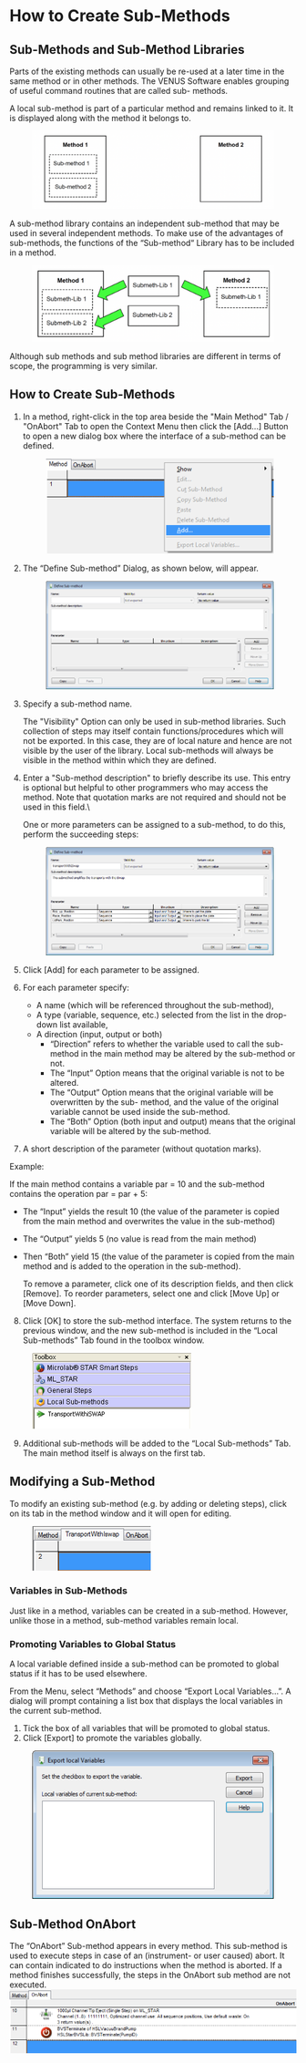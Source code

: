# How to Create Sub-Methods‌

## Sub-Methods and Sub-Method Libraries‌

Parts of the existing methods can usually be re-used at a later time in the same method or in other methods. The VENUS Software enables grouping of useful command routines that are called sub- methods.

A local sub-method is part of a particular method and remains linked to it. It is displayed along with the method it belongs to.

<figure><img src="../.gitbook/assets/image (80) (1) (1).png" alt=""><figcaption></figcaption></figure>

A sub-method library contains an independent sub-method that may be used in several independent methods. To make use of the advantages of sub-methods, the functions of the “Sub-method“ Library has to be included in a method.

<figure><img src="../.gitbook/assets/image (81) (1) (1).png" alt=""><figcaption></figcaption></figure>

Although sub methods and sub method libraries are different in terms of scope, the programming is very similar.

## ‌How to Create Sub-Methods‌

1.  In a method, right-click in the top area beside the "Main Method" Tab / "OnAbort" Tab to open the Context Menu then click the \[Add...] Button to open a new dialog box where the interface of a sub-method can be defined.

    <figure><img src="../.gitbook/assets/image (82) (1) (1).png" alt=""><figcaption></figcaption></figure>
2.  The “Define Sub-method” Dialog, as shown below, will appear.



    <figure><img src="../.gitbook/assets/image (83) (1) (1).png" alt=""><figcaption></figcaption></figure>
3.  Specify a sub-method name.

    The "Visibility" Option can only be used in sub-method libraries. Such collection of steps may itself contain functions/procedures which will not be exported. In this case, they are of local nature and hence are not visible by the user of the library. Local sub-methods will always be visible in the method within which they are defined.
4.  Enter a "Sub-method description" to briefly describe its use. This entry is optional but helpful to other programmers who may access the method. Note that quotation marks are not required and should not be used in this field.\


    One or more parameters can be assigned to a sub-method, to do this, perform the succeeding steps:

    <figure><img src="../.gitbook/assets/image (85) (1) (1).png" alt=""><figcaption></figcaption></figure>
5. Click \[Add] for each parameter to be assigned.
6. For each parameter specify:
   * A name (which will be referenced throughout the sub-method),
   * A type (variable, sequence, etc.) selected from the list in the drop-down list available,
   * A direction (input, output or both)
     * “Direction” refers to whether the variable used to call the sub-method in the main method may be altered by the sub-method or not.
     * The “Input” Option means that the original variable is not to be altered.
     * The “Output” Option means that the original variable will be overwritten by the sub- method, and the value of the original variable cannot be used inside the sub-method.
     * The “Both” Option (both input and output) means that the original variable will be altered by the sub-method.
7.  A short description of the parameter (without quotation marks).



Example:

If the main method contains a variable par = 10 and the sub-method contains the operation par = par + 5:

* The “Input” yields the result 10 (the value of the parameter is copied from the main method and overwrites the value in the sub-method)
* The “Output” yields 5 (no value is read from the main method)
*   Then “Both” yield 15 (the value of the parameter is copied from the main method and is added to the operation in the sub-method).

    To remove a parameter, click one of its description fields, and then click \[Remove]. To reorder parameters, select one and click \[Move Up] or \[Move Down].

8. Click \[OK] to store the sub-method interface. The system returns to the previous window, and the new sub-method is included in the “Local Sub-methods” Tab found in the toolbox window.

<figure><img src="../.gitbook/assets/image (86) (1) (1).png" alt=""><figcaption></figcaption></figure>

9. Additional sub-methods will be added to the “Local Sub-methods” Tab. The main method itself is always on the first tab.

## Modifying a Sub-Method

To modify an existing sub-method (e.g. by adding or deleting steps), click on its tab in the method window and it will open for editing.

<figure><img src="../.gitbook/assets/image (87) (1) (1).png" alt=""><figcaption></figcaption></figure>

### Variables in Sub-Methods

Just like in a method, variables can be created in a sub-method. However, unlike those in a method, sub-method variables remain local.

### Promoting Variables to Global Status

A local variable defined inside a sub-method can be promoted to global status if it has to be used elsewhere.

From the Menu, select “Methods” and choose “Export Local Variables…”. A dialog will prompt containing a list box that displays the local variables in the current sub-method.

1. Tick the box of all variables that will be promoted to global status.
2. Click \[Export] to promote the variables globally.

<figure><img src="../.gitbook/assets/image (88) (1) (1).png" alt=""><figcaption></figcaption></figure>

## ‌Sub-Method OnAbort‌

The “OnAbort” Sub-method appears in every method. This sub-method is used to execute steps in case of an (instrument- or user caused) abort. It can contain indicated to do instructions when the method is aborted. If a method finishes successfully, the steps in the OnAbort sub method are not executed.\
![](<../.gitbook/assets/image (89) (1) (1).png>)
